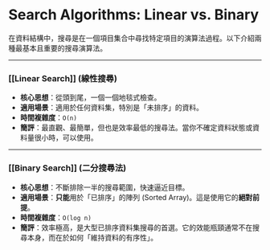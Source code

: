 # Search Algorithms: Linear vs. Binary

在資料結構中，搜尋是在一個項目集合中尋找特定項目的演算法過程。以下介紹兩種最基本且重要的搜尋演算法。

---

### [[Linear Search]] (線性搜尋)

*   **核心思想**：從頭到尾，一個一個地毯式檢查。
*   **適用場景**：適用於任何資料集，特別是「未排序」的資料。
*   **時間複雜度**：`O(n)`
*   **簡評**：最直觀、最簡單，但也是效率最低的搜尋法。當你不確定資料狀態或資料量很小時，可以使用。

---

### [[Binary Search]] (二分搜尋法)

*   **核心思想**：不斷排除一半的搜尋範圍，快速逼近目標。
*   **適用場景**：**只能**用於「已排序」的陣列 (Sorted Array)。這是使用它的**絕對前提**。
*   **時間複雜度**：`O(log n)`
*   **簡評**：效率極高，是大型已排序資料集搜尋的首選。它的效能瓶頸通常不在搜尋本身，而在於如何「維持資料的有序性」。